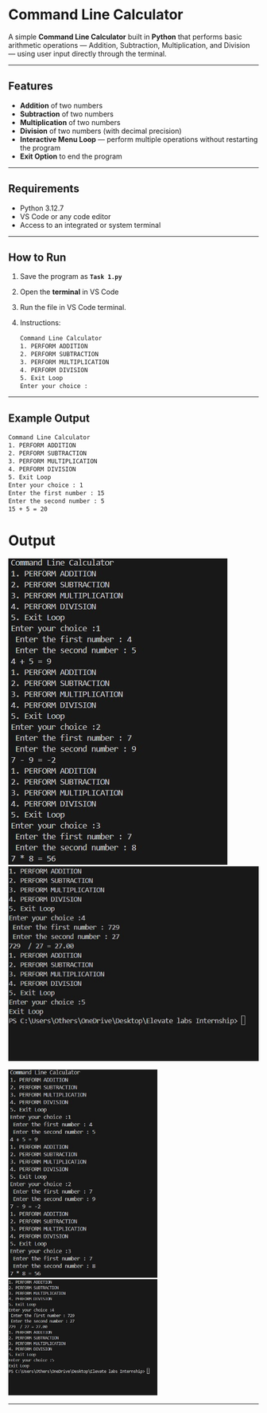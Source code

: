 # Command Line Calculator

A simple **Command Line Calculator** built in **Python** that performs basic arithmetic operations — Addition, Subtraction, Multiplication, and Division — using user input directly through the terminal.

---

## Features

* **Addition** of two numbers
* **Subtraction** of two numbers
* **Multiplication** of two numbers
* **Division** of two numbers (with decimal precision)
* **Interactive Menu Loop** — perform multiple operations without restarting the program
* **Exit Option** to end the program 

---

## Requirements

* Python 3.12.7
* VS Code or any code editor
* Access to an integrated or system terminal

---

## How to Run

1. Save the program as **`Task 1.py`**
2. Open the **terminal** in VS Code 
3. Run the file in VS Code terminal.
4. Instructions:

   ```
   Command Line Calculator
   1. PERFORM ADDITION
   2. PERFORM SUBTRACTION
   3. PERFORM MULTIPLICATION
   4. PERFORM DIVISION
   5. Exit Loop
   Enter your choice :
   ```

---

## Example Output

```
Command Line Calculator
1. PERFORM ADDITION
2. PERFORM SUBTRACTION
3. PERFORM MULTIPLICATION
4. PERFORM DIVISION
5. Exit Loop
Enter your choice : 1
Enter the first number : 15
Enter the second number : 5
15 + 5 = 20
```
# Output

![Screenshot 1](calci.jpg)
![Screenshot 2](calcu.jpg)

<p float="left">
  <img src="calci.jpg" width="300" />
  <img src="calcu.jpg" width="300" />
</p>

---


